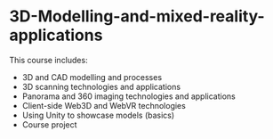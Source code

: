 # 3D-Modelling-and-mixed-reality-applications

This course includes:

- 3D and CAD modelling and processes
- 3D scanning technologies and applications
- Panorama and 360 imaging technologies and applications
- Client-side Web3D and WebVR technologies
- Using Unity to showcase models (basics)
- Course project 
